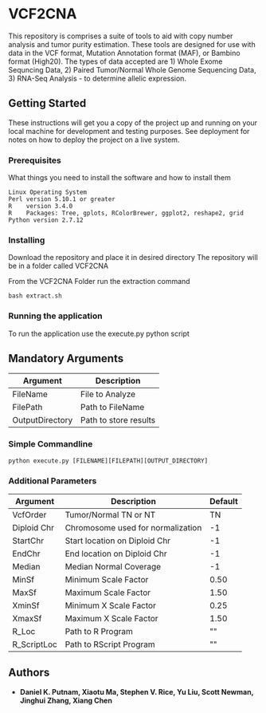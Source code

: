 # VCF2CNA

This repository is comprises a suite of tools to aid with copy number analysis and tumor purity estimation. These tools are designed for use with data in the VCF format, Mutation Annotation format (MAF), or Bambino format (High20).  The types of data accepted are 1) Whole Exome Sequncing Data, 2) Paired Tumor/Normal Whole Genome Sequencing Data,  3) RNA-Seq Analysis - to determine allelic expression.

## Getting Started

These instructions will get you a copy of the project up and running on your local machine for development and testing purposes. See deployment for notes on how to deploy the project on a live system.

### Prerequisites

What things you need to install the software and how to install them

```
Linux Operating System
Perl version 5.10.1 or greater
R    version 3.4.0 
R    Packages: Tree, gplots, RColorBrewer, ggplot2, reshape2, grid
Python version 2.7.12
```

### Installing

Download the repository and place it in desired directory
The repository will be in a folder called VCF2CNA

From the VCF2CNA Folder run the extraction command

```
bash extract.sh
```

### Running the application

To run the application use the execute.py python script

## Mandatory Arguments
|Argument       | Description               |
|---------------|---------------------------|
|FileName       | File to Analyze           |
|FilePath       | Path to FileName          |
|OutputDirectory| Path to store results     |

### Simple Commandline

```
python execute.py [FILENAME][FILEPATH][OUTPUT_DIRECTORY]
```

### Additional Parameters

|Argument       | Description                      | Default|
|---------------|----------------------------------|--------|
|VcfOrder       | Tumor/Normal TN or NT            | TN     |
|Diploid Chr    | Chromosome used for normalization| -1     |      
|StartChr       | Start location on Diploid Chr    | -1     |
|EndChr         | End location on Diploid Chr      | -1     |
|Median         | Median Normal Coverage           | -1     |
|MinSf          | Minimum Scale Factor             | 0.50   | 
|MaxSf          | Maximum Scale Factor             | 1.50   | 
|XminSf         | Minimum X Scale Factor           | 0.25   |
|XmaxSf         | Maximum X Scale Factor           | 1.50   |
|R_Loc          | Path to R Program                | ""     |
|R_ScriptLoc    | Path to RScript Program          | ""     |

## Authors

* **Daniel K. Putnam, Xiaotu Ma, Stephen V. Rice, Yu Liu, Scott Newman, Jinghui Zhang, Xiang Chen** 
